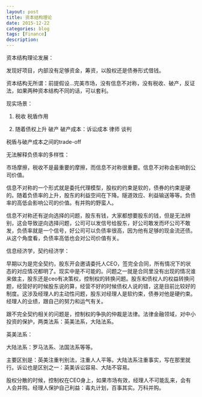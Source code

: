 ```yaml
---
layout: post
title: 资本结构理论
date: 2015-12-22
categories: blog
tags: [Finance]
description: 
---
```


资本结构理论发展：

发现好项目，内部没有足够资金，筹资，以股权还是债券形式借钱。

资本结构无所谓：前提假设…完美市场，没有信息不对称，没有税收、破产，反证法，如果两种资本结构不同的话，可以套利。

现实场景：

1. 税收 税盾作用

2. 随着债权上升 破产 破产成本：诉讼成本 律师 谈判

税盾与破产成本之间的trade-off

无法解释负债率的多样性：

市场摩擦，税收不是最重要的摩擦，而信息不对称很重要。信息不对称会影响到公司价值。

信息不对称的一个形式就是委托代理模型，股权的约束是软的，债券的约束是硬的。随着负债率的上升，股东的利益空间在下降。隧道效应、利益输送等等。负债率的高低会影响公司的价值。有并购的野蛮人。

信息不对称还有逆向选择的问题，股东有钱，大家都想要股东的钱，但是无法辨别，这会导致逆向选择问题，公司可以发信号给股东，好公司敢发而坏公司不敢发，负债率就是一个信号，好公司可以负债率很高，因为他有足够的现金流还债。从这个角度看，负债率高低也会对公司价值有关。

信息经济学，契约经济学：

早期以为是完全契约，股东开会邀请委托人CEO，签完全合同，所有情况下的状态的对应情况都明了。现实中是不可能的。问题之一就是合同里没有出现的情况谁来做主，股东还是ceo有决策权，控制权的转换问题。股东和债权人的权益转换问题，经营好的时候股东说的算，经营不好的时候债权人说的错，这是目前比较好的制度。这涉及经理人的主动性问题，股东对经理人是软约束，债券对他是硬约束。经理人的业绩，跟自己的努力和运气有关。

跟不完全契约相关的问题是，控制权的争执的仲裁是法律。法律金融领域，对中小投资的保护，两类法系：英美法系，大陆法系。

英美法系：


大陆法系：罗马法系、法国法系等等。

主要区别是：英美注重判别法，注重人人平等。大陆法系注重事实，写在那里就行。诉讼也是区别之一：英美诉讼容易、大陆不容易。

股权分散的时候，控制权在CEO身上，如果市场有效，经理人不可能乱来，会有人会并购。经理人保护自己利益：毒丸计划，百事其实。万科并购。
